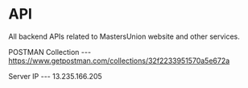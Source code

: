 # API

All backend APIs related to MastersUnion website and other services.

POSTMAN Collection --- https://www.getpostman.com/collections/32f2233951570a5e672a

Server IP --- 13.235.166.205